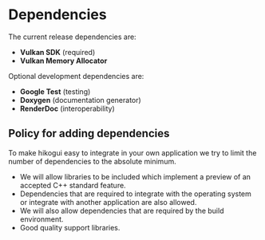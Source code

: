 Dependencies
============

The current release dependencies are:

 - **Vulkan SDK** (required)
 - **Vulkan Memory Allocator**

Optional development dependencies are:

 - **Google Test** (testing)
 - **Doxygen** (documentation generator)
 - **RenderDoc** (interoperability)

Policy for adding dependencies
------------------------------

To make hikogui easy to integrate in your own application we try to limit
the number of dependencies to the absolute minimum.

 - We will allow libraries to be included which implement a preview of an
   accepted C++ standard feature.
 - Dependencies that are required to integrate with the operating system or
   integrate with another application are also allowed.
 - We will also allow dependencies that are required by the build environment.
 - Good quality support libraries.
